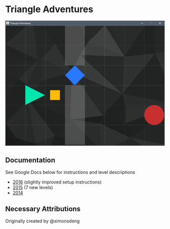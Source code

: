 # Triangle Adventures
![Screenshot of Level 11](screenshot.png)

## Documentation
See Google Docs below for instructions and level descriptions
- [2016](https://docs.google.com/document/d/148YPE3BfHraodP8QLZ3l9CU2zzM-DnJxIQT11XI43_U/edit) (slightly improved setup instructions)
- [2015](https://docs.google.com/document/d/17EF3F6_bst7ZKKJZHsAR3XGQPRCnl2taZ4nDJbNXzz4/edit) (7 new levels)
- [2014](https://docs.google.com/document/d/1DcyS4cFaYr-ziecmJnTuvDTBrd-YFI42GRTYFmsso08/edit)

## Necessary Attributions
Originally created by @simonsdeng
